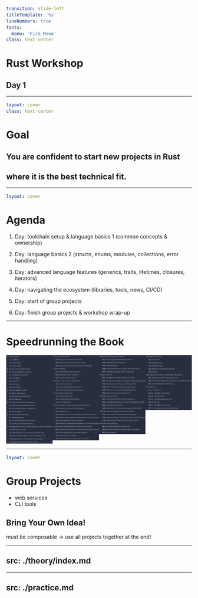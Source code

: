 ```yaml
transition: slide-left
titleTemplate: '%s'
lineNumbers: true
fonts:
  mono: 'Fira Mono'
class: text-center
```

# Rust Workshop

## Day 1

---

```yaml
layout: cover
class: text-center
```

# Goal

## You are <Orange>confident</Orange> to start new projects in Rust
## where it is the best technical fit.

---

```yaml
layout: cover
```

# Agenda

1. Day: toolchain setup & language <Orange>basics 1</Orange> (common concepts & <Orange>ownership</Orange>)

1. Day: language <Orange>basics 2</Orange> (structs, <Orange>enums</Orange>, modules, collections, error handling)

1. Day: <Orange>advanced</Orange> language features (generics, <Orange>traits</Orange>, lifetimes, closures, <Orange>iterators</Orange>)

1. Day: navigating the <Orange>ecosystem</Orange> (libraries, tools, news, CI/CD)

1. Day: start of <Orange>group projects</Orange>

1. Day: finish group projects & workshop wrap-up

---

# Speedrunning the Book

<div style="display: flex; flex-direction: row">
<img src="images/book_toc_1.png" style="width: 25%; height: 1%"/>
<img src="images/book_toc_2.png" style="width: 25%; height: 1%"/>
<img src="images/book_toc_3.png" style="width: 25%; height: 1%"/>
<img src="images/book_toc_4.png" style="width: 25%; height: 1%"/>
</div>

<div
    class="border-2 border-orange-400 absolute top-42 left-14 w-217px h-141px"
></div>
<div
    class="border-2 border-lime-400 absolute top-310px left-14 w-217px h-200px"
></div>
<div
    class="border-2 border-lime-400 absolute top-97px left-275px w-217px h-112px"
></div>
<div
    class="border-2 border-fuchsia-400 absolute top-210px left-275px w-217px h-56px"
></div>
<div
    class="border-2 border-fuchsia-400 absolute top-421px left-275px w-217px h-72px"
></div>

---

```yaml
layout: cover
```

# Group Projects

- web services
- CLI tools

## Bring Your Own Idea!

must be <Orange>composable</Orange> → use all projects together at the end!

---
src: ./theory/index.md
---

---
src: ./practice.md
---
